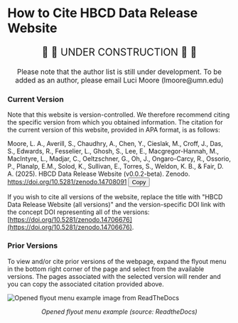 # How to Cite HBCD Data Release Website

<p style="text-align: center; font-size: 1.6em">🚧 🚧 UNDER CONSTRUCTION 🚧 🚧</p>
<p style="text-align: center; font-size: 1.1em">Please note that the author list is still under development. To be added as an author, please email Luci Moore (lmoore@umn.edu)</p>

### Current Version
Note that this website is version-controlled. We therefore recommend citing the specific version from which you obtained information. The citation for the current version of this website, provided in APA format, is as follows:

<div class="copy-box">
  <div class="copy-text-container">
    <span id="specific-text">Moore, L. A., Averill, S., Chaudhry, A., Chen, Y., Cieslak, M., Croff, J., Das, S., Edwards, R., Fesselier, L., Ghosh, S., Lee, E., Macgregor-Hannah, M., MacIntyre, L., Madjar, C., Oeltzschner, G., Oh, J., Ongaro-Carcy, R., Ossorio, P., Planalp, E.M., Solod, K., Sullivan, E., Torres, S., Weldon, K. B., & Fair, D. A. (2025). HBCD Data Release Website (v0.0.2-beta). Zenodo. <a href="https://doi.org/10.5281/zenodo.14708091">https://doi.org/10.5281/zenodo.14708091</a></span>
    <button class="copy-button">Copy</button>
  </div>
</div>

If you wish to cite all versions of the website, replace the title with "HBCD Data Release Website (all versions)" and the version-specific DOI link with the concept DOI representing all of the versions: [https://doi.org/10.5281/zenodo.14706676](https://doi.org/10.5281/zenodo.14706676).

### Prior Versions
To view and/or cite prior versions of the webpage, expand the flyout menu in the bottom right corner of the page and select from the available versions. The pages associated with the selected version will render and you can copy the associated citation provided above.

<div class="img-with-text">
    <img src="../images/flyout-addons.webp" alt="Opened flyout menu example image from ReadTheDocs" class="center">
    <p style="text-align: center;"><i>Opened flyout menu example (source: ReadtheDocs)</i></p>
</div>

